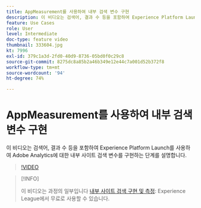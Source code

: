 ```yaml
---
title: AppMeasurement를 사용하여 내부 검색 변수 구현
description: 이 비디오는 검색어, 결과 수 등을 포함하여 Experience Platform Launch를 사용하여 Adobe Analytics에 대한 내부 사이트 검색 변수를 구현하는 단계를 설명합니다.
feature: Use Cases
role: User
level: Intermediate
doc-type: feature video
thumbnail: 333604.jpg
kt: 7996
exl-id: 379c1a3d-2fd0-40d9-8736-05bd0f0c29c8
source-git-commit: 8275dc8a85b2a46b349e12e44c7a001d52b372f8
workflow-type: tm+mt
source-wordcount: '94'
ht-degree: 74%

---
```


# AppMeasurement를 사용하여 내부 검색 변수 구현

이 비디오는 검색어, 결과 수 등을 포함하여 Experience Platform Launch를 사용하여 Adobe Analytics에 대한 내부 사이트 검색 변수를 구현하는 단계를 설명합니다.

>[!VIDEO](https://video.tv.adobe.com/v/333604/?quality=12&learn=on)

>[!INFO]
>
> 이 비디오는 과정의 일부입니다 [내부 사이트 검색 구현 및 측정](https://experienceleague.adobe.com/?recommended=Analytics-U-1-2021.1.search): Experience League에서 무료로 사용할 수 있습니다.